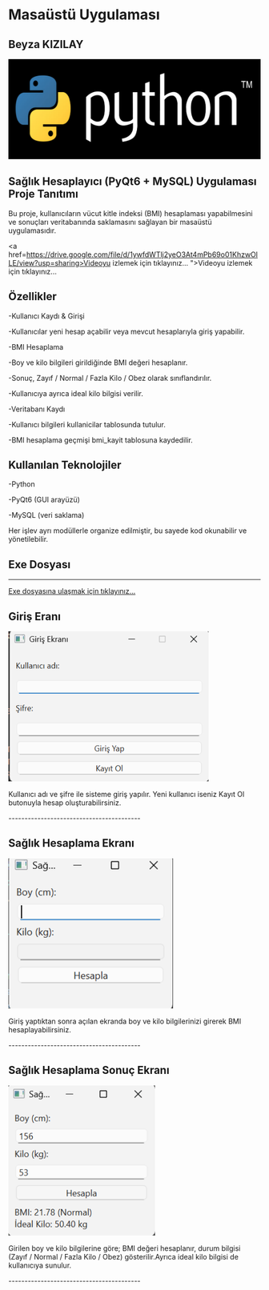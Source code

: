 # Masaüstü Uygulaması
## Beyza KIZILAY
<img height="200" src="ekran_resimleri/logo.png">


## Sağlık Hesaplayıcı (PyQt6 + MySQL) Uygulaması Proje Tanıtımı
<p>Bu proje, kullanıcıların vücut kitle indeksi (BMI) hesaplaması yapabilmesini ve sonuçları veritabanında saklamasını sağlayan bir masaüstü uygulamasıdır.<p>

<a href=https://drive.google.com/file/d/1ywfdWTlj2yeO3At4mPb69o01KhzwOlLE/view?usp=sharing>Videoyu izlemek için tıklayınız...
</a>">Videoyu izlemek için tıklayınız...
</a>

## Özellikler
-Kullanıcı Kaydı & Girişi

-Kullanıcılar yeni hesap açabilir veya mevcut hesaplarıyla giriş yapabilir.

-BMI Hesaplama

-Boy ve kilo bilgileri girildiğinde BMI değeri hesaplanır.

-Sonuç, Zayıf / Normal / Fazla Kilo / Obez olarak sınıflandırılır.

-Kullanıcıya ayrıca ideal kilo bilgisi verilir.

-Veritabanı Kaydı

-Kullanıcı bilgileri kullanicilar tablosunda tutulur.

-BMI hesaplama geçmişi bmi_kayit tablosuna kaydedilir.

## Kullanılan Teknolojiler
-Python

-PyQt6 (GUI arayüzü)

-MySQL (veri saklama)

Her işlev ayrı modüllerle organize edilmiştir, bu sayede kod okunabilir ve yönetilebilir.<p>

## Exe Dosyası
---------------------
<a href="https://drive.google.com/file/d/1EszO9RdTTV7UCIQ0iCSFo0wvzsQCDW8N/view?usp=sharing">Exe dosyasına ulaşmak için tıklayınız...</a>


## Giriş Eranı   
<img height="300" src="ekran_resimleri/giris_ekrani.png">
<p>Kullanıcı adı ve şifre ile sisteme giriş yapılır. Yeni kullanıcı iseniz Kayıt Ol butonuyla hesap oluşturabilirsiniz.<p>
<p>-----------------------------------------<p>

## Sağlık Hesaplama Ekranı
<img height="300" src="ekran_resimleri/saglik_hesaplama_ekrani.png">
<p>Giriş yaptıktan sonra açılan ekranda boy ve kilo bilgilerinizi girerek BMI hesaplayabilirsiniz.<p>
<p>-----------------------------------------<p>

## Sağlık Hesaplama Sonuç Ekranı
<img height="300" src="ekran_resimleri/sonuc_ekrani.png">
<p>Girilen boy ve kilo bilgilerine göre; BMI değeri hesaplanır, durum bilgisi (Zayıf / Normal / Fazla Kilo / Obez) gösterilir.Ayrıca ideal kilo bilgisi de kullanıcıya sunulur.<p>
<p>-----------------------------------------<p>